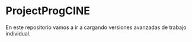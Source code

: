 # ProjectProgCINE
En este repositorio vamos a ir a cargando versiones avanzadas de trabajo individual.
